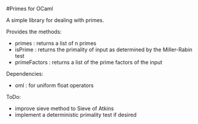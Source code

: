 #Primes for OCaml

A simple library for dealing with primes.

Provides the methods:
- primes : returns a list of n primes
- isPrime : returns the primality of input as determined by the Miller-Rabin test
- primeFactors : returns a list of the prime factors of the input

Dependencies:
- oml : for uniform float operators

ToDo:
- improve sieve method to Sieve of Atkins
- implement a deterministic primality test if desired
